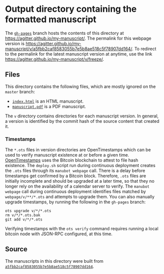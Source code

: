 # Output directory containing the formatted manuscript

The [`gh-pages`](https://github.com/agitter/my-manuscript/tree/gh-pages) branch hosts the contents of this directory at <https://agitter.github.io/my-manuscript/>.
The permalink for this webpage version is <https://agitter.github.io/my-manuscript/v/a5fbb2caf8583055b7e5b8ae518c5f78907dd164/>.
To redirect to the permalink for the latest manuscript version at anytime, use the link <https://agitter.github.io/my-manuscript/v/freeze/>.

## Files

This directory contains the following files, which are mostly ignored on the `master` branch:

+ [`index.html`](index.html) is an HTML manuscript.
+ [`manuscript.pdf`](manuscript.pdf) is a PDF manuscript.

The `v` directory contains directories for each manuscript version.
In general, a version is identified by the commit hash of the source content that created it.

### Timestamps

The `*.ots` files in version directories are OpenTimestamps which can be used to verify manuscript existence at or before a given time.
[OpenTimestamps](https://opentimestamps.org/) uses the Bitcoin blockchain to attest to file hash existence.
The `deploy.sh` script run during continuous deployment creates the `.ots` files through its `manubot webpage` call.
There is a delay before timestamps get confirmed by a Bitcoin block.
Therefore, `.ots` files are initially incomplete and should be upgraded at a later time, so that they no longer rely on the availability of a calendar server to verify.
The `manubot webpage` call during continuous deployment identifies files matched by `webpage/v/**/*.ots` and attempts to upgrade them.
You can also manually upgrade timestamps, by running the following in the `gh-pages` branch:

```shell
ots upgrade v/*/*.ots
rm v/*/*.ots.bak
git add v/*/*.ots
```

Verifying timestamps with the `ots verify` command requires running a local bitcoin node with JSON-RPC configured, at this time.

## Source

The manuscripts in this directory were built from
[`a5fbb2caf8583055b7e5b8ae518c5f78907dd164`](https://github.com/agitter/my-manuscript/commit/a5fbb2caf8583055b7e5b8ae518c5f78907dd164).
